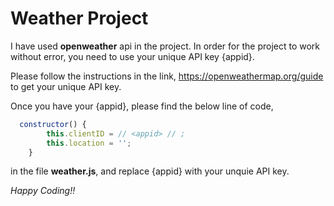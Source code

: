 # **Weather Project**

I have used **openweather** api in the project. In order for the project to work without error, you need to use your unique API key {appid}.

Please follow the instructions in the link, https://openweathermap.org/guide to get your unique API key.

Once you have your {appid}, please find the below line of code,

```javascript
  constructor() {
        this.clientID = // <appid> // ;
        this.location = '';
    }
```
in the file **weather.js**, and replace {appid} with your unquie API key.

*Happy Coding!!*
